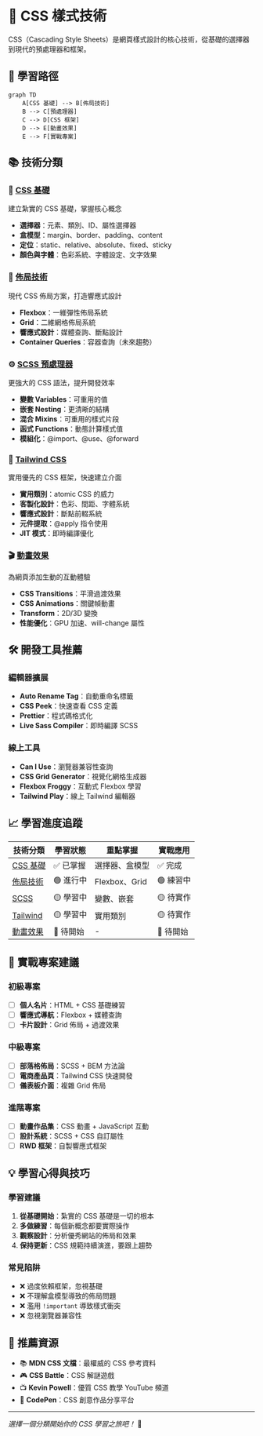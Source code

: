# 🎨 CSS 樣式技術

CSS（Cascading Style Sheets）是網頁樣式設計的核心技術，從基礎的選擇器到現代的預處理器和框架。

## 🎯 學習路徑

```mermaid
graph TD
    A[CSS 基礎] --> B[佈局技術]
    B --> C[預處理器]
    C --> D[CSS 框架]
    D --> E[動畫效果]
    E --> F[實戰專案]
```

## 📚 技術分類

### 🔧 [CSS 基礎](./Basics/)
建立紮實的 CSS 基礎，掌握核心概念
- **選擇器**：元素、類別、ID、屬性選擇器
- **盒模型**：margin、border、padding、content
- **定位**：static、relative、absolute、fixed、sticky
- **顏色與字體**：色彩系統、字體設定、文字效果

### 📐 [佈局技術](./Layout/)
現代 CSS 佈局方案，打造響應式設計
- **Flexbox**：一維彈性佈局系統
- **Grid**：二維網格佈局系統
- **響應式設計**：媒體查詢、斷點設計
- **Container Queries**：容器查詢（未來趨勢）

### ⚙️ [SCSS 預處理器](./SCSS/)
更強大的 CSS 語法，提升開發效率
- **變數 Variables**：可重用的值
- **嵌套 Nesting**：更清晰的結構
- **混合 Mixins**：可重用的樣式片段
- **函式 Functions**：動態計算樣式值
- **模組化**：@import、@use、@forward

### 🚀 [Tailwind CSS](./Tailwind/)
實用優先的 CSS 框架，快速建立介面
- **實用類別**：atomic CSS 的威力
- **客製化設計**：色彩、間距、字體系統
- **響應式設計**：斷點前輟系統
- **元件提取**：@apply 指令使用
- **JIT 模式**：即時編譯優化

### 🎬 [動畫效果](./Animation/)
為網頁添加生動的互動體驗
- **CSS Transitions**：平滑過渡效果
- **CSS Animations**：關鍵幀動畫
- **Transform**：2D/3D 變換
- **性能優化**：GPU 加速、will-change 屬性

## 🛠️ 開發工具推薦

### 編輯器擴展
- **Auto Rename Tag**：自動重命名標籤
- **CSS Peek**：快速查看 CSS 定義
- **Prettier**：程式碼格式化
- **Live Sass Compiler**：即時編譯 SCSS

### 線上工具
- **Can I Use**：瀏覽器兼容性查詢
- **CSS Grid Generator**：視覺化網格生成器
- **Flexbox Froggy**：互動式 Flexbox 學習
- **Tailwind Play**：線上 Tailwind 編輯器

## 📈 學習進度追蹤

| 技術分類 | 學習狀態 | 重點掌握 | 實戰應用 |
|----------|----------|----------|----------|
| [CSS 基礎](./Basics/) | ✅ 已掌握 | 選擇器、盒模型 | ✅ 完成 |
| [佈局技術](./Layout/) | 🟢 進行中 | Flexbox、Grid | 🟢 練習中 |
| [SCSS](./SCSS/) | 🟡 學習中 | 變數、嵌套 | 🟡 待實作 |
| [Tailwind](./Tailwind/) | 🟡 學習中 | 實用類別 | 🟡 待實作 |
| [動畫效果](./Animation/) | 🔴 待開始 | - | 🔴 待開始 |

## 🎨 實戰專案建議

### 初級專案
- [ ] **個人名片**：HTML + CSS 基礎練習
- [ ] **響應式導航**：Flexbox + 媒體查詢
- [ ] **卡片設計**：Grid 佈局 + 過渡效果

### 中級專案
- [ ] **部落格佈局**：SCSS + BEM 方法論
- [ ] **電商產品頁**：Tailwind CSS 快速開發
- [ ] **儀表板介面**：複雜 Grid 佈局

### 進階專案
- [ ] **動畫作品集**：CSS 動畫 + JavaScript 互動
- [ ] **設計系統**：SCSS + CSS 自訂屬性
- [ ] **RWD 框架**：自製響應式框架

## 💡 學習心得與技巧

### 學習建議
1. **從基礎開始**：紮實的 CSS 基礎是一切的根本
2. **多做練習**：每個新概念都要實際操作
3. **觀察設計**：分析優秀網站的佈局和效果
4. **保持更新**：CSS 規範持續演進，要跟上趨勢

### 常見陷阱
- ❌ 過度依賴框架，忽視基礎
- ❌ 不理解盒模型導致的佈局問題
- ❌ 濫用 `!important` 導致樣式衝突
- ❌ 忽視瀏覽器兼容性

## 🔗 推薦資源

- 📚 **MDN CSS 文檔**：最權威的 CSS 參考資料
- 🎮 **CSS Battle**：CSS 解謎遊戲
- 📺 **Kevin Powell**：優質 CSS 教學 YouTube 頻道
- 🌟 **CodePen**：CSS 創意作品分享平台

---

*選擇一個分類開始你的 CSS 學習之旅吧！* 🚀